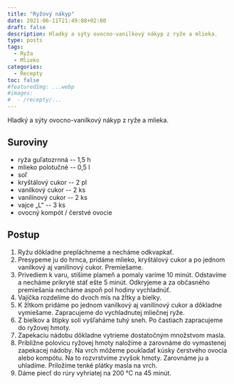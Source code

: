 ```yaml
---
title: "Ryžový nákyp"
date: 2021-06-11T21:49:08+02:00
draft: false
description: Hladký a sýty ovocno-vanilkový nákyp z ryže a mlieka.
type: posts
tags:
  - Ryža
  - Mlieko
categories:
  - Recepty
toc: false
#featuredImg: ...webp
#images:
#  - /recepty/...
---
```


Hladký a sýty ovocno-vanilkový nákyp z ryže a mlieka.

## Suroviny

- ryža guľatozrnná -- 1,5 h
- mlieko polotučné -- 0,5 l
- soľ
- kryštálový cukor -- 2 pl
- vanilkový cukor -- 2 ks
- vanilínový cukor -- 2 ks
- vajce „L“ -- 3 ks
- ovocný kompót / čerstvé ovocie

## Postup

1. Ryžu dôkladne prepláchneme a necháme odkvapkať.
2. Presypeme ju do hrnca, pridáme mlieko, kryštálový cukor a po jednom vanilkový aj vanilínový cukor. Premiešame.
3. Privediem k varu, stíšime plameň a pomaly varíme 10 minút. Odstavíme a necháme prikryté stáť ešte 5 minút. Odkryjeme a za občasného premiešania necháme aspoň pol hodiny vychladnúť.
4. Vajíčka rozdelíme do dvoch mís na žĺtky a bielky.
5. K žĺtkom pridáme po jednom vanilkový aj vanilínový cukor a dôkladne vymiešame. Zapracujeme do vychladnutej mliečnej ryže.
6. Z bielkov a štipky soli vyšľaháme tuhý sneh. Po častiach zapracujeme do ryžovej hmoty.
7. Zapekaciu nádobu dôkladne vytrieme dostatočným množstvom masla.
8. Približne polovicu ryžovej hmoty naložíme a zarovnáme do vymastenej zapekacej nádoby. Na vrch môžeme poukladať kúsky čerstvého ovocia alebo kompótu. Na to rozvrstvíme zvyšok hmoty. Zarovnáme ju a uhladíme. Priložíme tenké plátky masla na vrch.
9. Dáme piecť do rúry vyhriatej na 200 °C na 45 minút.
